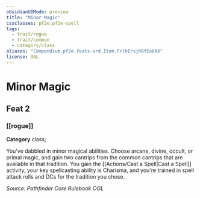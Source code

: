 ```yaml
---
obsidianUIMode: preview
title: "Minor Magic"
cssclasses: pf2e,pf2e-spell
tags:
  - trait/rogue
  - trait/common
  - category/class
aliases: "Compendium.pf2e.feats-srd.Item.FrlhErsjR6fEn6kX"
license: OGL
---
```

# Minor Magic
## Feat 2
### [[rogue]]

**Category** class; 




You've dabbled in minor magical abilities. Choose arcane, divine, occult, or primal magic, and gain two cantrips from the common cantrips that are available in that tradition. You gain the [[Actions/Cast a Spell|Cast a Spell]] activity, your key spellcasting ability is Charisma, and you're trained in spell attack rolls and DCs for the tradition you chose.

*Source: Pathfinder Core Rulebook*
*OGL*